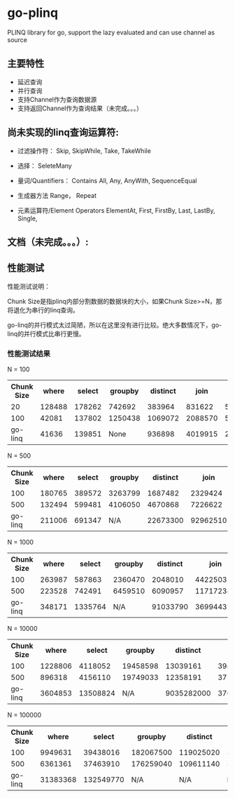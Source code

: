 go-plinq
========

PLINQ library for go, support the lazy evaluated and can use channel as source

## 主要特性

* 延迟查询
* 并行查询
* 支持Channel作为查询数据源
* 支持返回Channel作为查询结果（未完成。。。）


## 尚未实现的linq查询运算符:
* 过滤操作符：
Skip, SkipWhile, Take, TakeWhile

* 选择：
SeleteMany

* 量词/Quantifiers：
Contains
All, Any, AnyWith, 
SequenceEqual

* 生成器方法
Range， Repeat

* 元素运算符/Element Operators
ElementAt, First, FirstBy, Last, LastBy, Single, 

## 文档（未完成。。。）:

## 性能测试

性能测试说明：

Chunk Size是指plinq内部分割数据的数据块的大小，如果Chunk Size>=N，那将退化为串行的linq查询。

go-linq的并行模式太过简陋，所以在这里没有进行比较。绝大多数情况下，go-linq的并行模式比串行更慢。

### 性能测试结果

N = 100
<table>
  <tr>
    <th>Chunk Size</th><th> where </th><th> select </th><th> groupby </th><th> distinct </th><th> join   </th><th> union  </th><th> except </th><th> reverse </th><th> aggregate</th>
  </tr>
  <tr>
    <td>20 </td><td>128488 </td><td>178262  </td><td>742692   </td><td>383964    </td><td>831622  </td><td>587263  </td><td>602084  </td><td>76692    </td><td>117172</td>
  </tr>
  <tr>
    <td>100</td><td>42081  </td><td>137802  </td><td>1250438  </td><td>1069072   </td><td>2088570 </td><td>585460  </td><td>578650  </td><td>26158    </td><td>25207</td>
  </tr>
  <tr>
    <td>go-linq</td><td>41636  </td><td>139851  </td><td>None         </td><td>936898    </td><td>4019915 </td><td>228010  </td><td>168172  </td><td>24150    </td><td>22684</td>
  </tr>
</table>

N = 500
<table>
  <tr>
    <th>Chunk Size</th><th> where </th><th> select </th><th> groupby </th><th> distinct </th><th> join   </th><th> union  </th><th> except </th><th> reverse </th><th> aggregate</th>
  </tr>
  <tr>
    <td>100</td><td>180765 </td><td>389572  </td><td>3263799  </td><td>1687482   </td><td>2329424 </td><td>1635904 </td><td>1991927 </td><td>95840    </td><td>124983</td>
  </tr>
  <tr>
    <td>500</td><td>132494 </td><td>599481  </td><td>4106050  </td><td>4670868   </td><td>7226622 </td><td>2025977 </td><td>2166186 </td><td>42242    </td><td>77313</td>
  </tr>
  <tr>
    <td>go-linq</td><td>211006 </td><td>691347  </td><td>N/A</td><td>22673300  </td><td>92962510</td><td>1063429 </td><td>920535  </td><td>119849   </td><td>111789</td>
  </tr>
</table>

N = 1000
<table>
  <tr>
    <th>Chunk Size</th><th> where </th><th> select </th><th> groupby </th><th> distinct </th><th> join   </th><th> union  </th><th> except </th><th> reverse </th><th> aggregate</th>
  </tr>
  <tr>
    <td>100</td><td>263987 </td><td>587863  </td><td>2360470  </td><td>2048010   </td><td>4422503  </td><td>2833165</td><td>3569247 </td><td>114768   </td><td>159334</td>
  </tr>
  <tr>
    <td>500</td><td>223528 </td><td>742491  </td><td>6459510  </td><td>6090957   </td><td>11717234 </td><td>2976377</td><td>3663385 </td><td>65215    </td><td>151022</td>
  </tr>
  <tr>
    <td>go-linq</td><td>348171 </td><td>1335764 </td><td>N/A </td><td>91033790  </td><td>369944320</td><td>2176619</td><td>1883032 </td><td>233867   </td><td>220715</td>
  </tr>
</table>

N = 10000
<table>
  <tr>
    <th>Chunk Size</th><th> where </th><th> select </th><th> groupby </th><th> distinct </th><th> join   </th><th> union  </th><th> except </th><th> reverse </th><th> aggregate</th>
  </tr>
  <tr>
    <td>100</td><td>1228806</td><td>4118052 </td><td>19458598 </td><td>13039161  </td><td>39417932   </td><td>30144323</td><td>33959925</td><td>437343 </td><td>696423</td>
  </tr>
  <tr>
    <td>500</td><td>896318 </td><td>4156110 </td><td>19749033 </td><td>12358191  </td><td>37515182   </td><td>27840936</td><td>33399107</td><td>414909 </td><td>471292</td>
  </tr>
  <tr>
    <td>go-linq</td><td>3604853</td><td>13508824</td><td>N/A</td><td>9035282000</td><td>37626549200</td><td>27962687</td><td>18442864</td><td>2379541</td><td>2210405</td>
  </tr>
</table>

N = 100000
<table>
  <tr>
    <th>Chunk Size</th><th> where </th><th> select </th><th> groupby </th><th> distinct </th><th> join   </th><th> union  </th><th> except </th><th> reverse </th><th> aggregate</th>
  </tr>
  <tr>
    <td>100</td><td>9949631</td><td>39438016 </td><td>182067500 </td><td>119025020</td><td>382763000 </td><td>261184280</td><td>337719020</td><td>3112578 </td><td>6299257</td>
  </tr>
  <tr>
    <td>500</td><td>6361361 </td><td>37463910 </td><td>176259040</td><td>109611140</td><td>355923860 </td><td>228035690</td><td>327882800</td><td>2588805 </td><td>3791571</td>
  </tr>
  <tr>
    <td>go-linq</td><td>31383368</td><td>132549770</td><td>N/A</td><td>N/A</td><td>N/A    </td><td>289903640</td><td>201013840</td><td>22245279</td><td>21519150</td>
  </tr>
</table>

